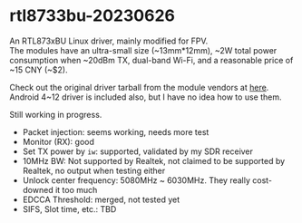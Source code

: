 # rtl8733bu-20230626
An RTL873xBU Linux driver, mainly modified for FPV.  
The modules have an ultra-small size (\~13mm\*12mm), \~2W total power consumption when \~20dBm TX, dual-band Wi-Fi, and a reasonable price of \~15 CNY (\~$2). 

Check out the original driver tarball from the module vendors at [here](https://github.com/libc0607/rtl8733bu-20230626/blob/c42db387516b28bbd1fde8dca9b57788c046fcd0/RTL8733BU_WiFi_linux_v5.13.0.1-112-g10248f4f3_COEX20230616-330e.20230703.tar.gz). Android 4~12 driver is included also, but I have no idea how to use them.   

Still working in progress.   
 - Packet injection: seems working, needs more test  
 - Monitor (RX): good  
 - Set TX power by ```iw```: supported, validated by my SDR receiver   
 - 10MHz BW: Not supported by Realtek, not claimed to be supported by Realtek, no output when testing either  
 - Unlock center frequency: 5080MHz ~ 6030MHz. They really cost-downed it too much  
 - EDCCA Threshold: merged, not tested yet  
 - SIFS, Slot time, etc.: TBD  
